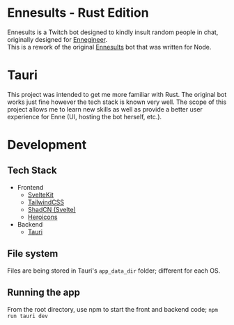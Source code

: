 # Ennesults - Rust Edition
Ennesults is a Twitch bot designed to kindly insult random people in chat, originally designed for [Ennegineer](https://www.twitch.tv/ennegineer/).  
This is a rework of the original [Ennesults](https://github.com/ChristianPayne/Ennesults) bot that was written for Node.

# Tauri
This project was intended to get me more familiar with Rust. The original bot works just fine however the tech stack is known very well. The scope of this project allows me to learn new skills as well as provide a better user experience for Enne (UI, hosting the bot herself, etc.).

# Development
## Tech Stack
- Frontend
  - [SvelteKit](https://kit.svelte.dev/)
  - [TailwindCSS](https://tailwindcss.com/)
  - [ShadCN (Svelte)](https://www.shadcn-svelte.com/)
  - [Heroicons](https://heroicons.com/)
- Backend
  - [Tauri](https://v2.tauri.app/)

## File system
Files are being stored in Tauri's `app_data_dir` folder; different for each OS.

## Running the app
From the root directory, use npm to start the front and backend code; `npm run tauri dev`